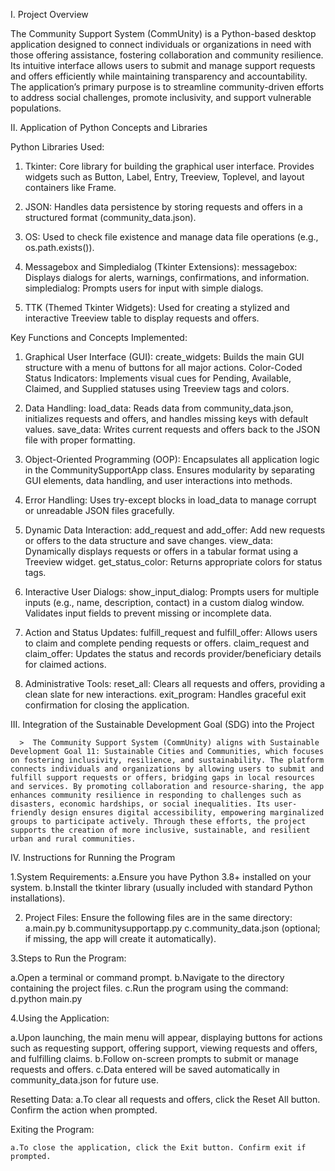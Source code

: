I. Project Overview

The Community Support System (CommUnity) is a Python-based desktop application designed to connect individuals or organizations in need with those offering assistance, fostering collaboration and community resilience. Its intuitive interface allows users to submit and manage support requests and offers efficiently while maintaining transparency and accountability. The application’s primary purpose is to streamline community-driven efforts to address social challenges, promote inclusivity, and support vulnerable populations.


II. Application of Python Concepts and Libraries
      
Python Libraries Used:


   1. Tkinter:
         Core library for building the graphical user interface.
         Provides widgets such as Button, Label, Entry, Treeview, Toplevel, and layout containers like Frame.

   2. JSON:
         Handles data persistence by storing requests and offers in a structured format (community_data.json).

   3. OS:
         Used to check file existence and manage data file operations (e.g., os.path.exists()).

   4. Messagebox and Simpledialog (Tkinter Extensions):
         messagebox: Displays dialogs for alerts, warnings, confirmations, and information.
         simpledialog: Prompts users for input with simple dialogs.

   5. TTK (Themed Tkinter Widgets):
        Used for creating a stylized and interactive Treeview table to display requests and offers.


Key Functions and Concepts Implemented:

 1. Graphical User Interface (GUI):
        create_widgets: Builds the main GUI structure with a menu of buttons for all major actions.
        Color-Coded Status Indicators: Implements visual cues for Pending, Available, Claimed, and Supplied statuses using Treeview tags and colors.
        
 2. Data Handling:
        load_data: Reads data from community_data.json, initializes requests and offers, and handles missing keys with default values.
        save_data: Writes current requests and offers back to the JSON file with proper formatting.
        
 3. Object-Oriented Programming (OOP):
        Encapsulates all application logic in the CommunitySupportApp class.
        Ensures modularity by separating GUI elements, data handling, and user interactions into methods.
        
 4. Error Handling:
       Uses try-except blocks in load_data to manage corrupt or unreadable JSON files gracefully.
     
 5. Dynamic Data Interaction:
       add_request and add_offer: Add new requests or offers to the data structure and save changes.
       view_data: Dynamically displays requests or offers in a tabular format using a Treeview widget.
       get_status_color: Returns appropriate colors for status tags.
       
 6. Interactive User Dialogs:
       show_input_dialog: Prompts users for multiple inputs (e.g., name, description, contact) in a custom dialog window.
       Validates input fields to prevent missing or incomplete data.
       
 7. Action and Status Updates:
       fulfill_request and fulfill_offer: Allows users to claim and complete pending requests or offers.
       claim_request and claim_offer: Updates the status and records provider/beneficiary details for claimed actions.
       
 8. Administrative Tools:
       reset_all: Clears all requests and offers, providing a clean slate for new interactions.
       exit_program: Handles graceful exit confirmation for closing the application.

III. Integration of the Sustainable Development Goal (SDG) into the Project

      >  The Community Support System (CommUnity) aligns with Sustainable Development Goal 11: Sustainable Cities and Communities, which focuses on fostering inclusivity, resilience, and sustainability. The platform connects individuals and organizations by allowing users to submit and fulfill support requests or offers, bridging gaps in local resources and services. By promoting collaboration and resource-sharing, the app enhances community resilience in responding to challenges such as disasters, economic hardships, or social inequalities. Its user-friendly design ensures digital accessibility, empowering marginalized groups to participate actively. Through these efforts, the project supports the creation of more inclusive, sustainable, and resilient urban and rural communities.

IV. Instructions for Running the Program

1.System Requirements:
     a.Ensure you have Python 3.8+ installed on your system.
     b.Install the tkinter library (usually included with standard Python installations).
     
2. Project Files:
Ensure the following files are in the same directory:
   a.main.py
   b.communitysupportapp.py
   c.community_data.json (optional; if missing, the app will create it automatically).

3.Steps to Run the Program:

  a.Open a terminal or command prompt.
  b.Navigate to the directory containing the project files.
  c.Run the program using the command:
  d.python main.py
  
4.Using the Application:

 a.Upon launching, the main menu will appear, displaying buttons for actions such as requesting support, offering support, viewing requests and offers, and fulfilling claims.
 b.Follow on-screen prompts to submit or manage requests and offers.
 c.Data entered will be saved automatically in community_data.json for future use.
 
 Resetting Data:
     a.To clear all requests and offers, click the Reset All button. Confirm the action when prompted.

 Exiting the Program:

    a.To close the application, click the Exit button. Confirm exit if prompted.
